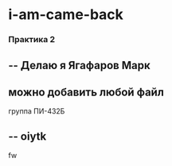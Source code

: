 # i-am-came-back
### Практика 2
--
Делаю я Ягафаров Марк
-- 
можно добавить любой файл
--
группа ПИ-432Б






-- 
oiytk
--
fw